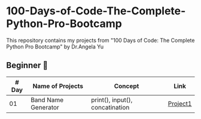 # 100-Days-of-Code-The-Complete-Python-Pro-Bootcamp
This repository contains my projects from "100 Days of Code: The Complete Python Pro Bootcamp" by Dr.Angela Yu

## Beginner 🐣
| # Day | Name of Projects                            | Concept                                   |  Link                                     |
|-------|---------------------------------------------|-------------------------------------------|--------------------------------------------|
|  01   | Band Name Generator                         | print(), input(), concatination           |[Project1](./Beginner/Project_1/type.py)    |
																												  
																											



